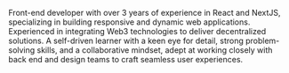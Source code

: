 Front-end developer with over 3 years of experience in React and NextJS, specializing in 
building responsive and dynamic web applications. Experienced in integrating Web3 
technologies to deliver decentralized solutions. A self-driven learner with a keen eye for detail, 
strong problem-solving skills, and a collaborative mindset, adept at working closely with back
end and design teams to craft seamless user experiences.
